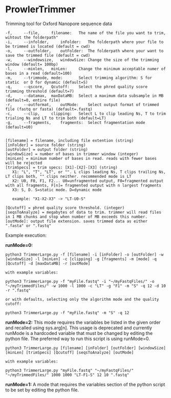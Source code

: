 # ProwlerTrimmer
Trimming tool for Oxford Nanopore sequence data

```
-f, 	--file,		filename:	The name of the file you want to trim, wihtout the folderpath"
-i, 	--infolder, 	inFolder:	The folderpath where your file to be trimmed is located (default = cwd)
-o, 	--outfolder,	outFolder:	The folderpath where your want to save the trimmed file (default = cwd)
-w, 	--windowsize,	windowSize:	Change the size of the trimming window (default= 100bp)
-l, 	--minlen,	minLen:		Change the minimum acceptable numer of bases in a read (default=100)
-m, 	--trimmode,	mode:		Select trimming algorithm: S for static  or D for dynamic (default=S)
-q, 	--qscore,	Qcutoff:	Select the phred quality score trimming threshold (default=7)
-d, 	--datamax,	maxDataMB:	Select a maximum data subsample in MB (default=0, entire file)
-r, 	--outformat,	outMode:	Select output format of trimmed file (fastq or fasta) (default=.fastq)
-c, 	--clip,		clipping:	Select L to clip leading Ns, T to trim trialing Ns and LT to trim both (default=LT)
-g, 	--fragments,	fragments:	Select fragmentation mode (default=U0)


[filename] = filename, including file extention (string)
[inFolder] = source folder (string)
[outFolder] = output folder (string)
[windowSize] = number of bases in trimmer window (integer)
[minLen] = minimum number of bases in read. reads with fewer bases will be rejected
[trimSpecs] = trim specs: [X1]-[X2]-[X3] (string)	
   X1: "L", "T", "LT", or "". L clips leading Ns, T clips trailing Ns, LT clips both, "" clips neither. recommended mode is LT	
   X2: U0, F0, F1, F2... U0=unfragmented output, F0=fragmented output with all fragments, F[n]= fragmented output with n largest fragments	
   X3: S, D. S=static mode. D=dynamic mode
	
   example: "X1-X2-X3" -> "LT-U0-S"

[Qcutoff] = phred quality score threshold. (integer)
[seqsToAnalyze] = megabytes of data to trim. trimmer will read files in 1 MB chunks and stop when number of MB exceeds this number.
[outMode]: output file extension. saves trimmed data as either ".fasta" or ".fastq"
```
Example execution:

**runMode=0:**
```
python3 TrimmerLarge.py -f [filename] -i [inFolder] -o [outFolder] -w [windowSize] -l [minLen] -c [clipping] -g [fragments] -m [mode] -q [Qcutoff] -d [maxDataMB] -r [outMode]

with example variables:

python3 TrimmerLarge.py -f "myFile.fastq" -i "~/myFastqFiles/" -o "~/myTrimmedFiles/" -w 1000 -l 1000 -c "LT" -g "F1" -m "S" -q 12 -d 10 -r ".fastq"

or with defaults, selecting only the algorithm mode and the quality cutoff:

python3 TrimmerLarge.py -f "myFile.fastq" -m "S" -q 12
```

**runMode=2:**
This mode requires the variables be listed in the given order and recalled using sys.arg[n]. 
This usage is deprecated and currently runMode is a hardcoded variable that must be changed by editing the python file. 
The preferred way to run this script is using runMode=0.
```
python3 TrimmerLarge.py [filename] [inFolder] [outFolder] [windowSize] [minLen] [trimSpecs] [Qcutoff] [seqsToAnalyze] [outMode]

with example variables:

python3 TrimmerLarge.py "myFile.fastq" "~/myFastqFiles/" "~/myTrimmedFiles/" 1000 1000 "LT-F1-S" 12 10 ".fastq"
```
**runMode=1:**
A mode that requires the variables section of the python script to be set by editing the python file.


